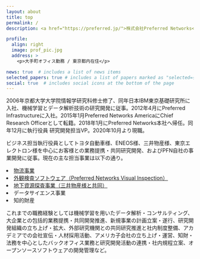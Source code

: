 ```yaml
---
layout: about
title: top
permalink: /
description: <a href="https://preferred.jp/">株式会社Preferred Networks</a> 執行役員 インダストリーソリューション担当VP

profile:
  align: right
  image: prof_pic.jpg
  address: >
    <p>大手町オフィス勤務 / 東京都内在住</p>

news: true  # includes a list of news items
selected_papers: true # includes a list of papers marked as "selected={true}"
social: true  # includes social icons at the bottom of the page
---
```


2006年京都大学大学院情報学研究科修士修了、同年日本IBM東京基礎研究所に入社、機械学習とデータ解析技術の研究開発に従事。2012年4月にPreferred Infrastructureに入社。2015年1月Preferred Networks AmericaにChief Research Officerとして転籍。2018年1月にPreferred Networks本社へ帰任。同年12月に執行役員 研究開発担当VP。2020年10月より現職。

ビジネス担当執行役員としてトヨタ自動車様、ENEOS様、三井物産様、東京エレクトロン様を中心にお客様との業務提携・共同研究開発、およびPFN自社の事業開発に従事。現在の主な担当事業は以下の通り。

<li><a href="https://preferred.jp/ja/projects/logistics/">物流事業</a></li>
<li><a href="https://pvi.preferred-networks.jp/">外観検査ソフトウェア（Preferred Networks Visual Inspection）</a></li>
<li><a href="https://preferred.jp/ja/news/pr20200903/">地下資源探査事業（三井物産様と共同）</a></li>
<li>データサイエンス事業</li>
<li>知的財産</li>

<p></p>

これまでの職務経験としては機械学習を用いたデータ解析・コンサルティング、大企業との包括的業務提携・共同開発推進、新規事業の計画立案・遂行、研究開発組織の立ち上げ・拡大、外部研究機関との共同研究推進と社内制度整備、アカデミアでの会社宣伝・人材採用活動、アメリカ子会社の立ち上げ・運営、知財・法務を中心としたバックオフィス業務と研究開発活動の連携・社内規程立案、オープンソースソフトウェアの開発管理など。